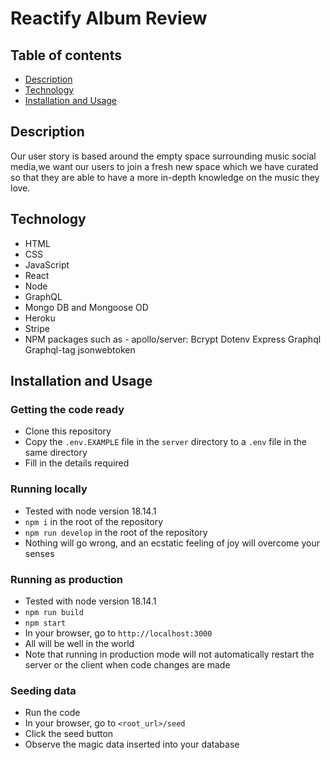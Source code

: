 # Reactify Album Review

## Table of contents 

 - [Description](#description)
 - [Technology](#technology)
 - [Installation and Usage](#installation-and-usage)
 

## Description

Our user story is based around the empty space surrounding music social media,we want our users to join a fresh new space which we have curated so that they are able to have a  more in-depth knowledge on the music they love.


## Technology 


- HTML
- CSS
- JavaScript
- React
- Node
- GraphQL
- Mongo DB and Mongoose OD
- Heroku
- Stripe 
- NPM packages such as - apollo/server:
Bcrypt
Dotenv
Express
Graphql
Graphql-tag
jsonwebtoken


## Installation and Usage

### Getting the code ready

* Clone this repository
* Copy the `.env.EXAMPLE` file in the `server` directory to a `.env` file in the same directory
* Fill in the details required

### Running locally

* Tested with node version 18.14.1
* `npm i` in the root of the repository
* `npm run develop` in the root of the repository
* Nothing will go wrong, and an ecstatic feeling of joy will overcome your senses

### Running as production

* Tested with node version 18.14.1
* `npm run build`
* `npm start`
* In your browser, go to `http://localhost:3000`
* All will be well in the world
* Note that running in production mode will not automatically restart the server or the client when code changes are made

### Seeding data

* Run the code
* In your browser, go to `<root_url>/seed`
* Click the seed button
* Observe the magic data inserted into your database